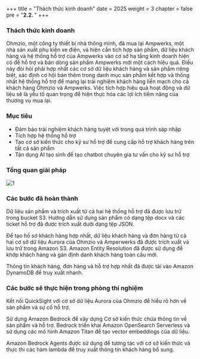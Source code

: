 +++
title = "Thách thức kinh doanh"
date = 2025
weight = 3
chapter = false
pre = "<b>2.2. </b>"
+++

### Thách thức kinh doanh

Ohmzio, một công ty thiết bị nhà thông minh, đã mua lại Ampwerks, một nhà sản xuất phụ kiện xe điện, và hiện cần tích hợp sản phẩm, dữ liệu khách hàng và hệ thống hỗ trợ của Ampwerks vào cơ sở hạ tầng kinh doanh hiện có để hỗ trợ và bán dòng sản phẩm Ampwerks mới một cách hiệu quả. Điều này đòi hỏi phải hợp nhất các cơ sở dữ liệu khách hàng và sản phẩm riêng biệt, xác định cơ hội bán thêm trong danh mục sản phẩm kết hợp và thống nhất hệ thống hỗ trợ để mang lại trải nghiệm khách hàng liền mạch cho cả khách hàng Ohmzio và Ampwerks. Việc tích hợp hiệu quả hoạt động và dữ liệu sẽ là yếu tố quan trọng để hiện thực hóa các lợi ích tiềm năng của thương vụ mua lại.

### Mục tiêu

* Đảm bảo trải nghiệm khách hàng tuyệt vời trong quá trình sáp nhập
* Tích hợp hệ thống hỗ trợ
* Tạo cơ sở kiến thức cho kỹ sư hỗ trợ để cung cấp hỗ trợ khách hàng trên tất cả sản phẩm
* Tận dụng AI tạo sinh để tạo chatbot chuyên gia tư vấn cho kỹ sư hỗ trợ

### Tổng quan giải pháp

![1](../../../images/1/1.2/1.jpg)

### Các bước đã hoàn thành

Dữ liệu sản phẩm và trích xuất từ cả hai hệ thống hỗ trợ đã được lưu trữ trong bucket S3. Hướng dẫn sử dụng sản phẩm có dạng tệp docx và các ticket hỗ trợ đã được trích xuất dưới dạng tệp JSON.

Để tạo hồ sơ khách hàng hợp nhất, dữ liệu khách hàng và đơn hàng từ cả hai cơ sở dữ liệu Aurora của Ohmzio và Amperwerks đã được trích xuất và lưu trữ trong Amazon S3. Amazon Entity Resolution đã được sử dụng để khớp khách hàng và gán định danh khách hàng toàn cầu mới.

Thông tin khách hàng, đơn hàng và hỗ trợ hợp nhất đã được tải vào Amazon DynamoDB để truy xuất nhanh.

### Các bước sẽ thực hiện trong phòng thí nghiệm

Kết nối QuickSight với cơ sở dữ liệu Aurora của Ohmzio để hiểu rõ hơn về sản phẩm và sự cố hỗ trợ.

Sử dụng Amazon Bedrock để xây dựng Cơ sở kiến thức chứa thông tin về sản phẩm và hỗ trợ. Bedrock triển khai Amazon OpenSearch Serverless và sử dụng các mô hình Amazon Titan để tạo vector embeddings của dữ liệu.

Amazon Bedrock Agents được sử dụng để tương tác với cơ sở kiến thức và thực thi các hàm lambda để truy xuất thông tin khách hàng bổ sung.

